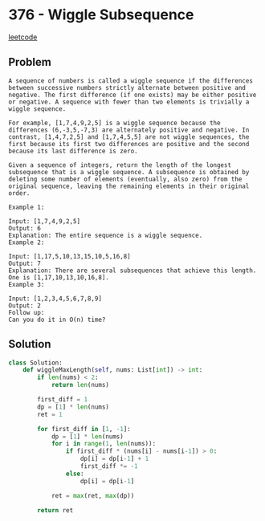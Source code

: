 # 376 - Wiggle Subsequence

[leetcode](https://leetcode.com/problems/wiggle-subsequence/)

## Problem

    A sequence of numbers is called a wiggle sequence if the differences between successive numbers strictly alternate between positive and negative. The first difference (if one exists) may be either positive or negative. A sequence with fewer than two elements is trivially a wiggle sequence.
    
    For example, [1,7,4,9,2,5] is a wiggle sequence because the differences (6,-3,5,-7,3) are alternately positive and negative. In contrast, [1,4,7,2,5] and [1,7,4,5,5] are not wiggle sequences, the first because its first two differences are positive and the second because its last difference is zero.
    
    Given a sequence of integers, return the length of the longest subsequence that is a wiggle sequence. A subsequence is obtained by deleting some number of elements (eventually, also zero) from the original sequence, leaving the remaining elements in their original order.
    
    Example 1:
    
    Input: [1,7,4,9,2,5]
    Output: 6
    Explanation: The entire sequence is a wiggle sequence.
    Example 2:
    
    Input: [1,17,5,10,13,15,10,5,16,8]
    Output: 7
    Explanation: There are several subsequences that achieve this length. One is [1,17,10,13,10,16,8].
    Example 3:
    
    Input: [1,2,3,4,5,6,7,8,9]
    Output: 2
    Follow up:
    Can you do it in O(n) time?

## Solution

```python
class Solution:
    def wiggleMaxLength(self, nums: List[int]) -> int:
        if len(nums) < 2:
            return len(nums)

        first_diff = 1
        dp = [1] * len(nums)
        ret = 1

        for first_diff in [1, -1]:
            dp = [1] * len(nums)
            for i in range(1, len(nums)):
                if first_diff * (nums[i] - nums[i-1]) > 0:
                    dp[i] = dp[i-1] + 1
                    first_diff *= -1
                else:
                    dp[i] = dp[i-1]

            ret = max(ret, max(dp))

        return ret
```
